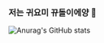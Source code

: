 ### 저는 귀요미 뀨돌이에양 👋


![Anurag's GitHub stats](https://github-readme-stats.vercel.app/api?username=kyudori9746&show_icons=true&theme=radical)

<!--
**Kyudori9746/Kyudori9746** is a ✨ _special_ ✨ repository because its `README.md` (this file) appears on your GitHub profile.

Here are some ideas to get you started:

- 🔭 I’m currently working on ...
- 🌱 I’m currently learning ...
- 👯 I’m looking to collaborate on ...
- 🤔 I’m looking for help with ...
- 💬 Ask me about ...
- 📫 How to reach me: ...
- 😄 Pronouns: ...
- ⚡ Fun fact: ...
-->
